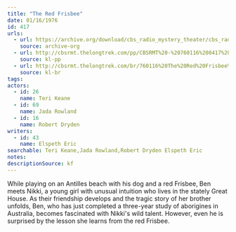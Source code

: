 ```yaml
---
title: "The Red Frisbee"
date: 01/16/1976
id: 417
urls: 
  - url: https://archive.org/download/cbs_radio_mystery_theater/cbs_radio_mystery_theater-0401-0450.zip/cbs_radio_mystery_theater-0401-0450%2Fcbsrmt_0417_the_red_frisbee.mp3
    source: archive-org
  - url: http://cbsrmt.thelongtrek.com/pp/CBSRMT%20-%20760116%200417%20The%20Red%20Frisbee_pp.mp3
    source: kl-pp
  - url: http://cbsrmt.thelongtrek.com/br/760116%20The%20Red%20Frisbee%20-%20WOR.mp3
    source: kl-br
tags: 
actors:  
  - id: 26
    name: Teri Keane  
  - id: 69
    name: Jada Rowland  
  - id: 16
    name: Robert Dryden
writers:  
  - id: 43
    name: Elspeth Eric
searchable: Teri Keane,Jada Rowland,Robert Dryden Elspeth Eric
notes: 
descriptionSource: kf
---
```

While playing on an Antilles beach with his dog and a red Frisbee, Ben meets Nikki, a young girl with unusual intuition who lives in the stately Great House. As their friendship develops and the tragic story of her brother unfolds, Ben, who has just completed a three-year study of aborigines in Australia, becomes fascinated with Nikki's wild talent. However, even he is surprised by the lesson she learns from the red Frisbee.